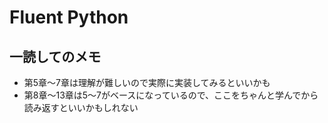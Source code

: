 # Fluent Python

## 一読してのメモ

 - 第5章〜7章は理解が難しいので実際に実装してみるといいかも
 - 第8章〜13章は5〜7がベースになっているので、ここをちゃんと学んでから読み返すといいかもしれない
